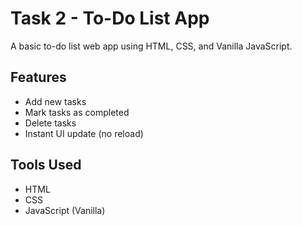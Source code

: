 # Task 2 - To-Do List App

A basic to-do list web app using HTML, CSS, and Vanilla JavaScript.

## Features
- Add new tasks
- Mark tasks as completed
- Delete tasks
- Instant UI update (no reload)

## Tools Used
- HTML
- CSS
- JavaScript (Vanilla)
